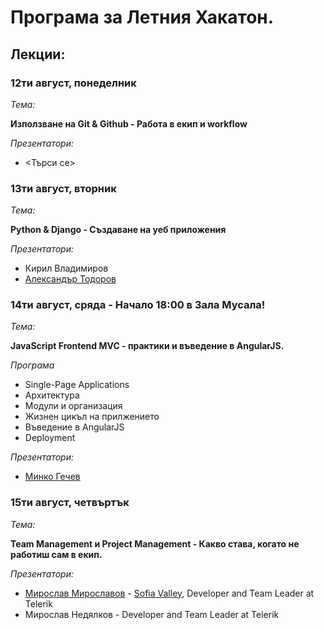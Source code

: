 # Програма за Летния Хакатон.

## Лекции:

### 12ти август, понеделник

_Тема:_

__Използване на Git & Github - Работа в екип и workflow__

_Презентатори:_

* <Търси се>

### 13ти август, вторник

_Тема:_

__Python & Django - Създаване на уеб приложения__

_Презентатори:_

* Кирил Владимиров
* [Александър Тодоров](http://atodorov.org/)

### 14ти август, сряда - Начало 18:00 в Зала Мусала!

_Тема:_

__JavaScript Frontend MVC - практики и въведение в AngularJS.__

_Програма_
* Single-Page Applications
* Архитектура
* Модули и организация
* Жизнен цикъл на прилжението
* Въведение в AngularJS
* Deployment

_Презентатори:_

* [Минко Гечев](http://blog.mgechev.com/)


### 15ти август, четвъртък

_Тема:_

__Team Management и Project Management - Какво става, когато не работиш сам в екип.__

_Презентатори:_

* [Мирослав Мирославов](https://twitter.com/mmiroslavov) - [Sofia Valley](http://sofiavalley.com), Developer and Team Leader at Telerik
* Мирослав Недялков - Developer and Team Leader at Telerik
